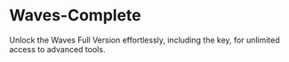 # Waves-Complete
Unlock the Waves Full Version effortlessly, including the key, for unlimited access to advanced tools.
